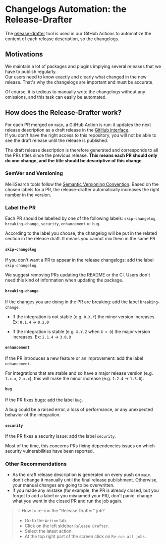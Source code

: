 # Changelogs Automation: the Release-Drafter

The [release-drafter](https://github.com/release-drafter/release-drafter/) tool is used in our GitHub Actions to automatize the content of each release description, so the changelogs.

## Motivations

We maintain a lot of packages and plugins implying several releases that we have to publish regularly.<br>
Our users need to know exactly and clearly what changed in the new release. That's why the changelogs are important and must be accurate.

Of course, it is tedious to manually write the changelogs without any omissions, and this task can easily be automated.

## How does the Release-Drafter work?

For each PR merged on `main`, a GitHub Action is run: it updates the next release description as a draft release in the [GitHub interface](https://github.com/meilisearch/meilisearch-ruby/releases).<br>
If you don't have the right access to this repository, you will not be able to see the draft release until the release is published.

The draft release description is therefore generated and corresponds to all the PRs titles since the previous release. **This means each PR should only do one change, and the title should be descriptive of this change**.

### SemVer and Versioning

MeiliSearch tools follow the [Semantic Versioning Convention](https://semver.org/). Based on the chosen labels for a PR, the release-drafter automatically increases the right number in the version.

### Label the PR

Each PR should be labelled by one of the following labels: `skip-changelog`, `breaking-change`, `security`, `enhancement` or `bug`.

According to the label you choose, the changelog will be put in the related section in the release draft. It means you cannot mix them in the same PR.

#### `skip-changelog`

If you don't want a PR to appear in the release changelogs: add the label `skip-changelog`.

We suggest removing PRs updating the README or the CI. Users don't need this kind of information when updating the package.

#### `breaking-change`

If the changes you are doing in the PR are breaking: add the label `breaking-change`.

- If the integration is not stable (e.g. `0.X.Y`) the minor version increases.
Ex: `0.1.4` -> `0.2.0`

- If the integration is stable (e.g. `X.Y.Z` when `X > 0`) the major version increases.
Ex: `2.1.4` -> `3.0.0`

#### `enhancement`

If the PR introduces a new feature or an improvement: add the label `enhancement`.

For integrations that are stable and so have a major release version (e.g. `1.x.x`, `2.x.x`), this will make the minor increase (e.g. `1.2.4` -> `1.3.0`).

#### `bug`

If the PR fixes bugs: add the label `bug`.

A bug could be a raised error, a loss of performance, or any unexpected behavior of the integration.

#### `security`

If the PR fixes a security issue: add the label `security`.

Most of the time, this concerns PRs fixing dependencies issues on which security vulnerabilities have been reported.

### Other Recommendations

- As the draft release description is generated on every push on `main`, don't change it manually until the final release publishment. Otherwise, your manual changes are going to be overwritten.
- If you made any mistake (for example, the PR is already closed, but you forgot to add a label or you misnamed your PR), don't panic: change what you want in the closed PR and run the job again.

> 💡 How to re-run the "Release Drafter" job?
> - Go to the `Action` tab.
> - Click on the left sidebar `Release Drafter`.
> - Select the latest action.
> - At the top right part of the screen click on `Re-run all jobs`.
